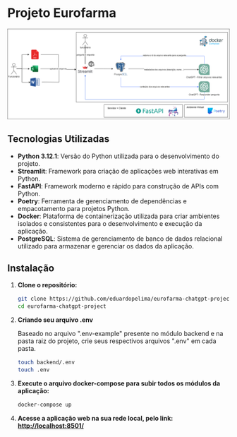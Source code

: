 # Projeto Eurofarma

<img alt="data pipeline" src="./resources/challenge3sit.drawio.png">

## Tecnologias Utilizadas

- **Python 3.12.1**: Versão do Python utilizada para o desenvolvimento do projeto.
- **Streamlit**: Framework para criação de aplicações web interativas em Python.
- **FastAPI**: Framework moderno e rápido para construção de APIs com Python.
- **Poetry**: Ferramenta de gerenciamento de dependências e empacotamento para projetos Python.
- **Docker**: Plataforma de containerização utilizada para criar ambientes isolados e consistentes para o desenvolvimento e execução da aplicação.
- **PostgreSQL**: Sistema de gerenciamento de banco de dados relacional utilizado para armazenar e gerenciar os dados da aplicação.

## Instalação

1. **Clone o repositório:**

   ```bash
   git clone https://github.com/eduardopelima/eurofarma-chatgpt-project
   cd eurofarma-chatgpt-project

4. **Criando seu arquivo .env**
    <p>Baseado no arquivo ".env-example" presente no módulo backend e na pasta raiz do projeto, crie seus respectivos arquivos ".env" em cada pasta.</p>

    ```bash
   touch backend/.env
   touch .env

2. **Execute o arquivo docker-compose para subir todos os módulos da aplicação:**
    ```bash
   docker-compose up

8. **Acesse a aplicação web na sua rede local, pelo link: <a href="http://localhost:8501/">http://localhost:8501/<a>**